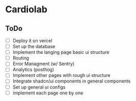 # Cardiolab

## ToDo

- [ ] Deploy it on vercel
- [ ] Set up the database
- [ ] Implement the langing page basic ui  structure
- [ ] Routing
- [ ] Error Managment (w/ Sentry)
- [ ] Analytics (posthog)
- [ ] Implement other pages with rough ui structure
- [ ] Integrate shadcn/ui components in general components
- [ ] Set up general ui configs
- [ ] implement each page one by one
